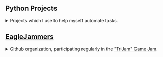 ## Python Projects

<details><summary> 
Projects which I use to help myself automate tasks.
</summary>

<h3><a href="https://github.com/Clockknight/album-downloader">
ALBUM DOWNLOADER
</a></h3>

<details><summary>
Downloads songs based on information available on <a href="http://Discogs.com">Discogs</a>.
</summary>

</details>


<h3><a href="https://github.com/Clockknight/deckbox-exporter">
DECKBOX EXPORTER
</a></h3>

<details><summary>
Takes a .csv from Deckbox, and updates your TCGPlayer Seller Inventory to match.
</summary>

Was very useful when trying to export your inventory of Magic: The Gathering cards from the Deckbox site to TCGPlayer, if you're looking to sell some of your collection.
</details>

<h3><a href="https://github.com/Clockknight/gui-image-sorter">
GUI IMAGE SORTER
</a></h3>

<details><summary> 
</summary>

</details>

<h3><a href="https://github.com/Clockknight/daily-countdown-timer">
DAILY COUNTDOWN TIMER
</a></h3>

<details><summary> 
Code to be a companion to a Rainmeter extension. Resets the extension's timer daily.
</summary>

Daily Countdown Timer is intended to specifically work with the Rainmeter extension "Magnumizer's Countdown Timer", that will update the date to today, leaving the time untouched.
This program will prompt for a location of the timer settings, if it doesn't already have a location saved. It'll save it by putting it to a .txt file in the same directory as the script.
</details>

<h3><a href="https://github.com/Clockknight/file-raiser">
FILE RAISER
</a></h3>

<details><summary> 
File Raiser will recursively search for any files in a directory and its subdirectories, moving them up to the initial directory. 
</summary>

</details>

</details>

## [EagleJammers](https://github.com/EagleJammers)

<details><summary>
Github organization, participating regularly in the <a href="https://trijam.itch.io/">"TriJam" Game Jam</a>. 
</summary>

Prototype source codes are available on the appropriate repositories.

Submissions are available on this <a href="https://ohhm.itch.io/">itch.io page</a>. 

I haven't worked on any submitted games yet, but will list them below as they are done.

</details>
